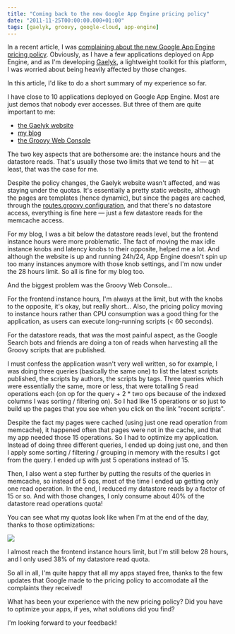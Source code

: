 ```yaml
---
title: "Coming back to the new Google App Engine pricing policy"
date: "2011-11-25T00:00:00.000+01:00"
tags: [gaelyk, groovy, google-cloud, app-engine]
---
```


In a recent article, I was [complaining about the new Google App Engine pricing policy](http://glaforge.appspot.com/article/google-app-engine-s-new-pricing-model). Obviously, as I have a few applications deployed on App Engine, and as I'm developing [Gaelyk](http://gaelyk.appspot.com), a lightweight toolkit for this platform, I was worried about being heavily affected by those changes.  

In this article, I'd like to do a short summary of my experience so far.  

I have close to 10 applications deployed on Google App Engine. Most are just demos that nobody ever accesses. But three of them are quite important to me:

*   [the Gaelyk website](http://gaelyk.appspot.com)
*   [my blog](http://glaforge.appspot.com)
*   [the Groovy Web Console](http://groovyconsole.appspot.com)

The two key aspects that are bothersome are: the instance hours and the datastore reads. That's usually those two limits that we tend to hit — at least, that was the case for me.  

Despite the policy changes, the Gaelyk website wasn't affected, and was staying under the quotas. It's essentially a pretty static website, although the pages are templates (hence dynamic), but since the pages are cached, through the [routes.groovy configuration](http://gaelyk.appspot.com/tutorial/url-routing#caching), and that there's no datastore access, everything is fine here — just a few datastore reads for the memcache access.  

For my blog, I was a bit below the datastore reads level, but the frontend instance hours were more problematic. The fact of moving the max idle instance knobs and latency knobs to their opposite, helped me a lot. And although the website is up and running 24h/24, App Engine doesn't spin up too many instances anymore with those knob settings, and I'm now under the 28 hours limit. So all is fine for my blog too.  

And the biggest problem was the Groovy Web Console...  

For the frontend instance hours, I'm always at the limit, but with the knobs to the opposite, it's okay, but really short... Also, the pricing policy moving to instance hours rather than CPU consumption was a good thing for the application, as users can execute long-running scripts (< 60 seconds). 
 
For the datastore reads, that was the most painful aspect, as the Google Search bots and friends are doing a ton of reads when harvesting all the Groovy scripts that are published.  

I must confess the application wasn't very well written, so for example, I was doing three queries (basically the same one) to list the latest scripts published, the scripts by authors, the scripts by tags. Three queries which were essentially the same, more or less, that were totalling 5 read operations each (on op for the query + 2 \* two ops because of the indexed columns I was sorting / filtering on). So I had like 15 operations or so just to build up the pages that you see when you click on the link "recent scripts".  

Despite the fact my pages were cached (using just one read operation from memcache), it happened often that pages were not in the cache, and that my app needed those 15 operations. So I had to optimize my application. Instead of doing three different queries, I ended up doing just one, and then I apply some sorting / filtering / grouping in memory with the results I got from the query. I ended up with just 5 operations instead of 15.  

Then, I also went a step further by putting the results of the queries in memcache, so instead of 5 ops, most of the time I ended up getting only one read operation. In the end, I reduced my datastore reads by a factor of 15 or so. And with those changes, I only consume about 40% of the datastore read operations quota!  

You can see what my quotas look like when I'm at the end of the day, thanks to those optimizations:  

![](/img/misc/gae-console-billing.png)  

I almost reach the frontend instance hours limit, but I'm still below 28 hours, and I only used 38% of my datastore read quota.  

So all in all, I'm quite happy that all my apps stayed free, thanks to the few updates that Google made to the pricing policy to accomodate all the complaints they received!  

What has been your experience with the new pricing policy? Did you have to optimize your apps, if yes, what solutions did you find?  

I'm looking forward to your feedback!
